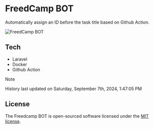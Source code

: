 # FreedCamp BOT

Automatically assign an ID before the task title based on Github Action.

![FreedCamp BOT](https://repository-images.githubusercontent.com/737932867/7d34798b-2680-471c-b089-a78a718d3d6a)

## Tech

- Laravel
- Docker
- Github Action

> [!NOTE]  
> History last updated on Saturday, September 7th, 2024, 1:47:05 PM

## License

The Freedcamp BOT is open-sourced software licensed under the [MIT license](https://opensource.org/licenses/MIT).
